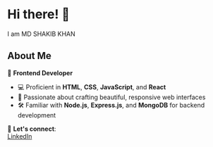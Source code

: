 # Hi there! 👋
I am MD SHAKIB KHAN

## About Me  
🌟 **Frontend Developer**  
- 💻 Proficient in **HTML**, **CSS**, **JavaScript**, and **React**  
- 🎨 Passionate about crafting beautiful, responsive web interfaces  
- 🛠️ Familiar with **Node.js**, **Express.js**, and **MongoDB** for backend development  


📩 **Let's connect**:  
 [LinkedIn](https://www.linkedin.com/in/md-shakib-khan7/) 
